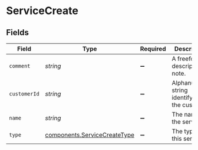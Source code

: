 # ServiceCreate


## Fields

| Field                                                                    | Type                                                                     | Required                                                                 | Description                                                              | Example                                                                  |
| ------------------------------------------------------------------------ | ------------------------------------------------------------------------ | ------------------------------------------------------------------------ | ------------------------------------------------------------------------ | ------------------------------------------------------------------------ |
| `comment`                                                                | *string*                                                                 | :heavy_minus_sign:                                                       | A freeform descriptive note.                                             |                                                                          |
| `customerId`                                                             | *string*                                                                 | :heavy_minus_sign:                                                       | Alphanumeric string identifying the customer.                            | x4xCwxxJxGCx123Rx5xTx                                                    |
| `name`                                                                   | *string*                                                                 | :heavy_minus_sign:                                                       | The name of the service.                                                 | test-service                                                             |
| `type`                                                                   | [components.ServiceCreateType](../../models/shared/servicecreatetype.md) | :heavy_minus_sign:                                                       | The type of this service.                                                |                                                                          |